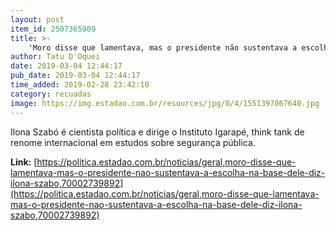 ```yaml
---
layout: post
item_id: 2507365909
title: >-
    'Moro disse que lamentava, mas o presidente não sustentava a escolha na base dele', diz Ilona Szabó
author: Tatu D'Oquei
date: 2019-03-04 12:44:17
pub_date: 2019-03-04 12:44:17
time_added: 2019-02-28 23:42:10
category: recuadas
image: https://img.estadao.com.br/resources/jpg/0/4/1551397067640.jpg
---
```


Ilona Szabó é cientista política e dirige o Instituto Igarapé, think tank de renome internacional em estudos sobre segurança pública.

**Link:** [https://politica.estadao.com.br/noticias/geral,moro-disse-que-lamentava-mas-o-presidente-nao-sustentava-a-escolha-na-base-dele-diz-ilona-szabo,70002739892](https://politica.estadao.com.br/noticias/geral,moro-disse-que-lamentava-mas-o-presidente-nao-sustentava-a-escolha-na-base-dele-diz-ilona-szabo,70002739892)

